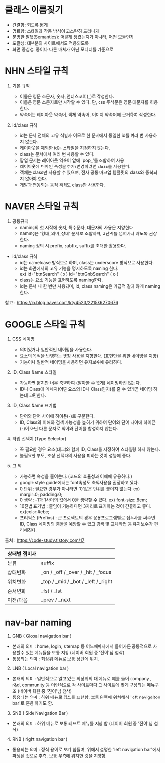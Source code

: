 

# 클래스 이름짖기
 - 간결함: 되도록 짧게
 - 명료함: 스타일과 작동 방식이 고스란히 드러나게
 - 분명한 말뜻(Semantics): 어떻게 생겼는지가 아니라, 어떤 모듈인지
 - 포괄성: 대부분의 사이트에서도 적용되도록
 - 화면 중심성: 종이나 다른 매체가 아닌 모니터를 기준으로


# NHN 스타일 규칙
1. 기본 규칙
    * 이름은 영문 소문자, 숫자, 언더스코어(_)로 작성한다.
    * 이름은 영문 소문자로만 시작할 수 있다. 단, css 주석문은 영문 대문자를 허용한다.
    * 약속어는 레이아웃 약속어, 객체 약속어, 이미지 약속어에 근거하여 작성한다.

2. id/class 규칙
    * id는 문서 전체의 고유 식별자 이므로 한 문서에서 동일한 id를 여러 번 사용하지 않는다.
    * 레이아웃을 제외한 id는 스타일을 지정하지 않는다.
    * class는 문서에서 여러 번 사용할 수 있다.
    * 팝업 문서는 레이아웃 약속어 앞에 'pop_'를 조합하여 사용
    * 레이아웃에 디자인 속성을 추가/변경하려면 class를 사용한다.
    * 객체는 class만 사용할 수 있으며, 전사 공통 마크업 템플릿의 class와 중복되지 않아야 한다.
    * 개발과 연동되는 동적 객체도 class만 사용한다.


# NAVER 스타일 규칙
1. 공통규칙
    * naming의 첫 시작에 숫자, 특수문자, 대문자의 사용은 지양한다
    * naming은 '형태_의미_상태' 순서로 조합하며, 3단계를 넘어가지 않도록 권장한다.
    * naming 정의 시 prefix, subfix, suffix를 최대한 활용한다.

* id/class 규칙
    * id는 camelcase 방식으로 하며, class는 underscore 방식으로 사용한다.
    * id는 화면에서의 고유 기능을 명시하도록 naming 한다.<br>
        ex) id="btnSearch" ( x ) id="btnGnbSearch" ( o )
    * class는 요소 기능을 표현하도록 naming한다.
    * id는 문서 내 한 번만 사용되며, id, class naming은 가급적 같지 않게 naming 한다.

참고 : https://m.blog.naver.com/kty4523/221586270676

# GOOGLE 스타일 규칙
1. CSS 네이밍
    * 의미있거나 일반적인 네이밍을 사용한다.
    * 요소의 목적을 반영하는 명칭 사용을 지향한다. (표현만을 위한 네이밍을 지양)
    * 기능이나 일반적 네이밍을 사용하면 유지보수에 유리하다.

2. ID, Class Name 스타일
    * 가능하면 짧지만 너무 축약하여 (알아볼 수 없게) 네이밍하진 않는다.
    * ID나 Class에 메세지(어떤 요소의 ID나 Class인지)를 줄 수 있게끔 네이밍 하는데 고민한다.

3. ID, Class Name 표기법
    * 단어와 단어 사이에 하이픈(-)로 구분한다.
    * ID, Class의 이해와 검색 가능성을 높히기 위하여 단어와 단어 사이에 하이픈(-)이 아닌 다른 문자로 약어와 단어를 합성하지 않는다.

4. 타입 선택자 (Type Selector)
    * 꼭 필요한 경우 요소(태그)와 함께 ID, Class를 지정하여 스타일링 하지 않는다.
    * 불필요한 부모, 조상 선택자의 사용을 피하는 것이 성능에 좋다.

5. 그 외
    * 가능하면 속성을 줄여쓴다. (코드의 효율성과 이해에 유용하다.)
    * google style guide에서는 font속성도 축약사용을 권장하고 있다.
    * 0 단위 : 필요한 경우가 아니라면 '0'값은 단위를 붙이지 않는다. ex) margin:0; padding:0;
    * 0 생략 : -1과 1사이의 값에서 0을 생략할 수 있다. ex) font-size:.8em;
    * 16진법 표기법 : 줄임이 가능하다면 3자리로 표기하는 것이 간결하고 좋다. ex)color:#ebc;
    * 프리픽스 (Prefixs) : 큰 프로젝트의 경우 응용프로그램별로 접두사를 써주면 ID, Class 네이밍의 충돌을 예방할 수 있고 검색 및 교체작업 등 유지보수가 편리해진다.




출처 : https://code-study.tistory.com/17


| 상태별 접미사 |                                     |
|---------------|-------------------------------------|
| 분류          | suffix                              |
| 상태변화      | _on / _off / _over / _hit / _focus  |
| 위치변화      | _top / _mid / _bot / _left / _right |
| 순서변화      | _fst / _lst                         |
| 이전/다음     | _prev / _next                       |


# nav-bar naming

1. GNB ( Global navigation bar ) 
- 본래의 의미 : home, login, sitemap 등 어느페이지에서 들어가든 공통적으로 사용할수 있는 메뉴들을 보통 지칭 (네이버 회원 중 '진이'님 첨삭)
- 통용되는 의미 : 최상위 메뉴로 보통 상단에 위치.

2. LNB ( Local navigation bar )

- 본래의 의미 : 일반적으로 알고 있는 최상위의 대 메뉴로 예를 들어 company , r&d, community 등 이런식으로 각 사이트마다 그 사이트에 맞게 구성되는 메뉴구조  (네이버 회원 중 '진이'님 첨삭)
- 통용되는 의미 : 하위 메뉴로 뎁쓰를 표현함. 보통 왼쪽에 위치해서 'left navigaiton bar'로 혼용 하기도 함.

3. SNB ( Side Navigation Bar )
-  본래의 의미 : 하위 메뉴로 보통 레프트 메뉴를 지칭 함 (네이버 회원 중 '진이'님 첨삭)

4. RNB ( right navigation bar )
- 통용되는 의미 : 정식 용어로 보기 힘들며, 위에서 설명한 'left navigation bar'에서 파생된 것으로 추측. 보통 우측에 위치한 것을 지칭함.
